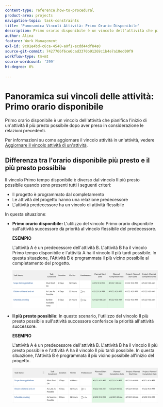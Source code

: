 ```yaml
---
content-type: reference;how-to-procedural
product-area: projects
navigation-topic: task-constraints
title: 'Panoramica Vincoli Attività: Primo Orario Disponibile'
description: Primo orario disponibile è un vincolo dell'attività che pianifica l'inizio di un'attività il più presto possibile dopo aver preso in considerazione le relazioni precedenti.
author: Alina
feature: Work Management
exl-id: 9c01e4bd-c6ca-4540-a0f1-ecdd44df84e0
source-git-commit: 7427706f6ce6cad3370b91269c1b4e7a10ed09f9
workflow-type: tm+mt
source-wordcount: '299'
ht-degree: 0%

---
```


# Panoramica sui vincoli delle attività: Primo orario disponibile

Primo orario disponibile è un vincolo dell&#39;attività che pianifica l&#39;inizio di un&#39;attività il più presto possibile dopo aver preso in considerazione le relazioni precedenti.

Per informazioni su come aggiornare il vincolo attività in un&#39;attività, vedere [Aggiornare il vincolo attività di un&#39;attività](../../../manage-work/tasks/task-constraints/update-task-constraint-of-task.md).

<!--
<p data-mc-conditions="QuicksilverOrClassic.Draft mode">(NOTE: replaced with new article linked above) </p>
-->

<!--
<p data-mc-conditions="QuicksilverOrClassic.Draft mode">To update the Task Constraint to Earliest Available Time:</p>
-->

<!--
   <li value="1" data-mc-conditions="QuicksilverOrClassic.Draft mode">Go to a task whose constraint you want to modify. </li>
   -->

<!--
   <p data-mc-conditions="QuicksilverOrClassic.Draft mode">Click <strong>Edit Task</strong>.</p>
   -->

<!--
   <p data-mc-conditions="QuicksilverOrClassic.Draft mode">Click the <strong>More</strong> icon <img src="assets/qs-more-icon-on-an-object.png"> next to the task name, then click <strong>Edit</strong>.</p>
   -->

<!--
   <p data-mc-conditions="QuicksilverOrClassic.Draft mode">In the <strong>Overview</strong> section, expand the <strong>Task Constraint</strong> drop-down menu.</p>
   -->

<!--
   <p data-mc-conditions="QuicksilverOrClassic.Draft mode">Select <strong>Earliest Available Time</strong>.</p>
   -->

<!--
   <li value="5" data-mc-conditions="QuicksilverOrClassic.Draft mode">Click <strong>Save Changes</strong>.</li>
   -->

## Differenza tra l&#39;orario disponibile più presto e il più presto possibile

<!--
<p data-mc-conditions="QuicksilverOrClassic.Draft mode">(NOTE: [! This section is duplicated in "Earliest Available Time"])</p>
-->

Il vincolo Primo tempo disponibile è diverso dal vincolo Il più presto possibile quando sono presenti tutti i seguenti criteri:

* Il progetto è programmato dal completamento
* Le attività del progetto hanno una relazione predecessore
* L&#39;attività predecessore ha un vincolo di attività flessibile

In questa situazione:

* **Primo orario disponibile:** L&#39;utilizzo del vincolo Primo orario disponibile sull&#39;attività successore dà priorità al vincolo flessibile del predecessore.

  **ESEMPIO**

  L&#39;attività A è un predecessore dell&#39;attività B. L&#39;attività B ha il vincolo Primo tempo disponibile e l&#39;attività A ha il vincolo Il più tardi possibile. In questa situazione, l&#39;Attività B è programmata il più vicino possibile al completamento del progetto.

  ![Primo vincolo di tempo disponibile quando le date dell&#39;attività sono vicine alla data di completamento del progetto](assets/earliest-available-constraint-dates-closer-to-project-completion-350x137.png)

* **Il più presto possibile:** In questo scenario, l&#39;utilizzo del vincolo Il più presto possibile sull&#39;attività successore conferisce la priorità all&#39;attività successore.

  **ESEMPIO**

  L&#39;attività A è un predecessore dell&#39;attività B. L&#39;attività B ha il vincolo Il più presto possibile e l&#39;attività A ha il vincolo Il più tardi possibile. In questa situazione, l&#39;Attività B è programmata il più vicino possibile all&#39;inizio del progetto.

  ![Vincolo Il più presto possibile quando le date dell&#39;attività sono vicine alla data di inizio del progetto](assets/as-soon-as-possible-dates-closer-to-project-start-350x126.png)
